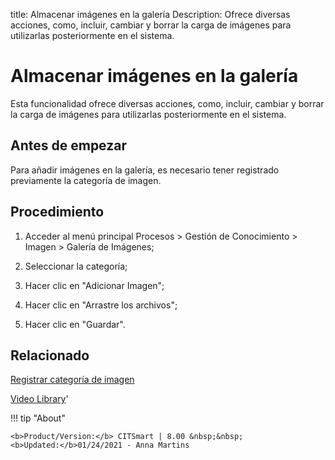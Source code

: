 title: Almacenar imágenes en la galería
Description: Ofrece diversas acciones, como, incluir, cambiar y borrar la carga de imágenes para utilizarlas posteriormente en el sistema.
# Almacenar imágenes en la galería


Esta funcionalidad ofrece diversas acciones, como, incluir, cambiar y borrar la
carga de imágenes para utilizarlas posteriormente en el sistema.

Antes de empezar
--------------------

Para añadir imágenes en la galería, es necesario tener registrado previamente la
categoría de imagen.

Procedimiento
-----------------

1.  Acceder al menú principal Procesos \> Gestión de Conocimiento \> Imagen \>
    Galería de Imágenes;

2.  Seleccionar la categoría;

3.  Hacer clic en "Adicionar Imagen";

4.  Hacer clic en "Arrastre los archivos";

5.  Hacer clic en "Guardar".



Relacionado
-------

[Registrar categoría de imagen](/es-es/citsmart-platform-8/processes/knowledge/configuration/register-image-category.html)


<i class='fa fa-youtube-play  fa-2x' style='color:#97ce17;vertical-align: middle;'> </i> [Video Library](https://www.youtube.com/playlist?list=PLB5qK2uzf2ROzG1nEl9sfg_Y3Hy6spefP)'

!!! tip "About"

    <b>Product/Version:</b> CITSmart | 8.00 &nbsp;&nbsp;
    <b>Updated:</b>01/24/2021 - Anna Martins

